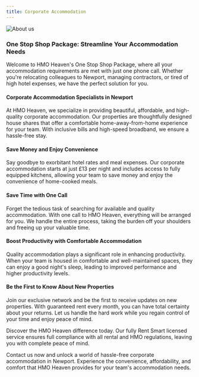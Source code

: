```yaml
---
title: Corporate Accommodation
---
```


![About us](/assets/img/corporate.png)

### One Stop Shop Package: Streamline Your Accommodation Needs

Welcome to HMO Heaven's One Stop Shop Package, where all your accommodation requirements are met with just one phone call. Whether you're relocating colleagues to Newport, managing contractors, or tired of high hotel expenses, we have the perfect solution for you.

#### Corporate Accommodation Specialists in Newport

At HMO Heaven, we specialize in providing beautiful, affordable, and high-quality corporate accommodation. Our properties are thoughtfully designed house shares that offer a comfortable home-away-from-home experience for your team. With inclusive bills and high-speed broadband, we ensure a hassle-free stay.

#### Save Money and Enjoy Convenience

Say goodbye to exorbitant hotel rates and meal expenses. Our corporate accommodation starts at just £13 per night and includes access to fully equipped kitchens, allowing your team to save money and enjoy the convenience of home-cooked meals.

#### Save Time with One Call

Forget the tedious task of searching for available and quality accommodation. With one call to HMO Heaven, everything will be arranged for you. We handle the entire process, taking the burden off your shoulders and freeing up your valuable time.

#### Boost Productivity with Comfortable Accommodation

Quality accommodation plays a significant role in enhancing productivity. When your team is housed in comfortable and well-maintained spaces, they can enjoy a good night's sleep, leading to improved performance and higher productivity levels.

#### Be the First to Know About New Properties

Join our exclusive network and be the first to receive updates on new properties. With guaranteed rent every month, you can have total certainty about your returns. Let us handle the hard work while you regain control of your time and enjoy peace of mind.

Discover the HMO Heaven difference today. Our fully Rent Smart licensed service ensures full compliance with all rental and HMO regulations, leaving you with complete peace of mind.

Contact us now and unlock a world of hassle-free corporate accommodation in Newport. Experience the convenience, affordability, and comfort that HMO Heaven provides for your team's accommodation needs.